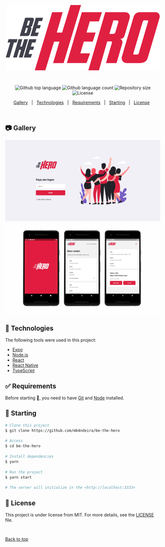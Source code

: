 <div align="center" id="top"> 
  <img src="/frontend/src/assets/logo.svg" alt="Be The Hero" />

  &#xa0;

</div>

<p align="center">
  <img alt="Github top language" src="https://img.shields.io/github/languages/top/mb4ndeira/be-the-hero?color=f0db4f">

  <img alt="Github language count" src="https://img.shields.io/github/languages/count/mb4ndeira/be-the-hero?color=f0db4f">

  <img alt="Repository size" src="https://img.shields.io/github/repo-size/mb4ndeira/be-the-hero?color=df2041">

  <img alt="License" src="https://img.shields.io/github/license/mb4ndeira/be-the-hero">

  <!-- <img alt="Github issues" src="https://img.shields.io/github/issues/mb4ndeira/semanaomnistack_11-master?color=56BEB8" /> -->

  <!-- <img alt="Github forks" src="https://img.shields.io/github/forks/mb4ndeira/semanaomnistack_11-master?color=56BEB8" /> -->

  <!-- <img alt="Github stars" src="https://img.shields.io/github/stars/mb4ndeira/semanaomnistack_11-master?color=56BEB8" /> -->
</p>

<!-- Status -->

<!-- <h4 align="center"> 
	🚧  SemanaOmnistack_11 Master 🚀 Under construction...  🚧
</h4> 

<hr> -->

<p align="center">
  <a href="#gallery">Gallery</a> &#xa0; | &#xa0;
  <a href="#rocket-technologies">Technologies</a> &#xa0; | &#xa0;
  <a href="#white_check_mark-requirements">Requirements</a> &#xa0; | &#xa0;
  <a href="#checkered_flag-starting">Starting</a> &#xa0; | &#xa0;
  <a href="#memo-license">License</a> &#xa0;
</p>

<br>

## 📷 Gallery ##

<img src="/gallery/login.jpg" alt="Be The Hero" />

<img src="/gallery/mobile.png" alt="Be The Hero" />

## :rocket: Technologies ##

The following tools were used in this project:

- [Expo](https://expo.io/)
- [Node.js](https://nodejs.org/en/)
- [React](https://pt-br.reactjs.org/)
- [React Native](https://reactnative.dev/)
- [TypeScript](https://www.typescriptlang.org/)

## :white_check_mark: Requirements ##

Before starting :checkered_flag:, you need to have [Git](https://git-scm.com) and [Node](https://nodejs.org/en/) installed.

## :checkered_flag: Starting ##

```bash
# Clone this project
$ git clone https://github.com/mb4ndeira/be-the-hero

# Access
$ cd be-the-hero

# Install dependencies
$ yarn

# Run the project
$ yarn start

# The server will initialize in the <http://localhost:3333>
```

## :memo: License ##

This project is under license from MIT. For more details, see the [LICENSE](LICENSE.md) file.

&#xa0;

<a href="#top">Back to top</a>



